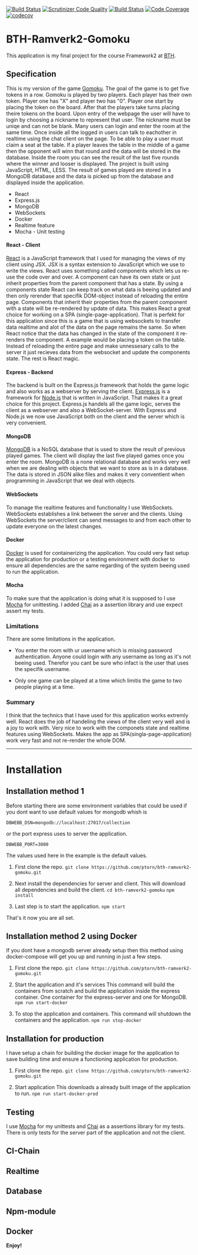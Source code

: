 [![Build Status](https://travis-ci.org/ptorn/bth-ramverk2-gomoku.svg?branch=master)](https://travis-ci.org/ptorn/bth-ramverk2-gomoku)
[![Scrutinizer Code Quality](https://scrutinizer-ci.com/g/ptorn/bth-ramverk2-gomoku/badges/quality-score.png?b=master)](https://scrutinizer-ci.com/g/ptorn/bth-ramverk2-gomoku/?branch=master)
[![Build Status](https://scrutinizer-ci.com/g/ptorn/bth-ramverk2-gomoku/badges/build.png?b=master)](https://scrutinizer-ci.com/g/ptorn/bth-ramverk2-gomoku/build-status/master)
[![Code Coverage](https://scrutinizer-ci.com/g/ptorn/bth-ramverk2-gomoku/badges/coverage.png?b=master)](https://scrutinizer-ci.com/g/ptorn/bth-ramverk2-gomoku/?branch=master)
[![codecov](https://codecov.io/gh/ptorn/bth-ramverk2-gomoku/branch/master/graph/badge.svg)](https://codecov.io/gh/ptorn/bth-ramverk2-gomoku)

BTH-Ramverk2-Gomoku
=====================

This application is my final project for the course Framework2 at [BTH](https://www.bth.se/eng/).

## Specification
This is my version of the game [Gomoku](https://en.wikipedia.org/wiki/Gomoku). The goal of the game is to get five tokens in a row. Gomoku is played by two players. Each player has their own token. Player one has "X" and player two has "0". Player one start by placing the token on the board. After that the players take turns placing theire tokens on the board. Upon entry of the webpage the user will have to login by choosing a nickname to represent that user. The nickname must be uniqe and can not be blank. Many users can login and enter the room at the same time. Once inside all the logged in users can talk to eachother in realtime using the chat client on the page. To be able to play a user must claim a seat at the table. If a player leaves the table in the middle of a game then the opponent will winn that round and the data will be stored in the database. Inside the room you can see the result of the last five rounds where the winner and looser is displayed. The project is built using JavaScript, HTML, LESS. The result of games played are stored in a MongoDB database and the data is picked up from the database and displayed inside the application.

* React
* Express.js
* MongoDB
* WebSockets
* Docker
* Realtime feature
* Mocha - Unit testing

#### React - Client
[React](https://reactjs.org/) is a JavaScript framework that I used for managing the views of my client using JSX. JSX is a syntax extension to JavaScript which we use to write the views. React uses something called components which lets us re-use the code over and over. A component can have its own state or just inherit properties from the parent component that has a state. By using a components state React can keep track on what data is beeing updated and then only rerender that specifik DOM-object instead of reloading the entire page. Components that inherit their properties from the parent component with a state will be re-rendered by update of data. This makes React a great choice for working on a SPA (single-page-application). That is perfekt for this application since this is a game that is using websockets to transfer data realtime and alot of the data on the page remains the same. So when React notice that the data has changed in the state of the component it re-renders the component. A example would be placing a token on the table. Instead of reloading the entire page and make unnessesary calls to the server it just recieves data from the websocket and update the components state. The rest is React magic.

#### Express - Backend
The backend is built on the Express.js framework that holds the game logic and also works as a webserver by serving the client. [Express.js](https://expressjs.com/) is a framework for [Node.js](https://nodejs.org/en/) that is written in JavaScript. That makes it a great choice for this project. Express.js handels all the game logic, serves the client as a webserver and also a WebSocket-server. With Express and Node.js we now use JavaScript both on the client and the server which is very convenient.

#### MongoDB
[MongoDB](https://www.mongodb.com/) is a NoSQL database that is used to store the result of previous played games. The client will display the last five played games once you enter the room. MongoDB is a none relational database and works very well when we are dealing with objects that we want to store as is in a database. The data is stored in JSON alike files and makes it very conventient when programming in JavaScript that we deal with objects.

#### WebSockets
To manage the realtime features and functionality I use WebSockets. WebSockets establishes a link between the server and the clients. Using WebSockets the server/client can send messages to and from each other to update everyone on the latest changes.

#### Docker
[Docker](https://www.docker.com/) is used for containerizing the application. You could very fast setup the application for production or a testing environment with docker to ensure all dependencies are the same regarding of the system beeing used to run the application.

#### Mocha
To make sure that the application is doing what it is supposed to I use [Mocha](https://mochajs.org/) for unittesting. I added [Chai](http://chaijs.com/) as a assertion library and use expect assert my tests.

### Limitations
There are some limitations in the application.

* You enter the room with ur username which is missing password authentication. Anyone could login with any username as long as it's not beeing used. Therefor you cant be sure who infact is the user that uses the specifik username.

* Only one game can be played at a time which limitis the game to two people playing at a time.

### Summary
I think that the technics that I have used for this application works extremly well. React does the job of handeling the views of the client very well and is a joy to work with. Very nice to work with the componets state and realtime features using WebSockets.
Makes the app as SPA(singla-page-application) work very fast and not re-render the whole DOM.
___

# Installation

## Installation method 1

Before starting there are some environment variables that could be used if you dont want to use default values for mongodb whish is 

`DBWEBB_DSN=mongodb://localhost:27017/collection`

or the port express uses to server the application.

`DBWEBB_PORT=3000`

The values used here in the example is the default values.

1. First clone the repo.
`git clone https://github.com/ptorn/bth-ramverk2-gomoku.git`

2. Next install the dependencies for server and client.
This will download all dependencies and build the client.
`cd bth-ramverk2-gomoku`
`npm install`

3. Last step is to start the application.
`npm start`

That's it now you are all set.

## Installation method 2 using Docker

If you dont have a mongodb server already setup then this method using docker-compose will get you up and running in just a few steps.

1. First clone the repo.
`git clone https://github.com/ptorn/bth-ramverk2-gomoku.git`

2. Start the application and it's services
This command will build the containers from scratch and build the application inside the express container. One container for the express-server and one for MongoDB.
`npm run start-docker`

3. To stop the application and containers.
This command will shutdown the containers and the application.
`npm run stop-docker`

## Installation for production

I have setup a chain for building the docker image for the application to save building time and ensure a functioning application for production.

1. First clone the repo.
`git clone https://github.com/ptorn/bth-ramverk2-gomoku.git`

2. Start application
This downloads a already built image of the application to run.
`npm run start-docker-prod`

## Testing

I use [Mocha](https://mochajs.org/) for my unittests and [Chai](http://chaijs.com/) as a assertions library for my tests. There is only tests for the server part of the application and not the client. 

## CI-Chain

## Realtime

## Database

## Npm-module

## Docker
**Enjoy!**
